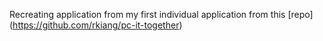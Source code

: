 Recreating application from my first individual application from this [repo] (https://github.com/rkiang/pc-it-together)